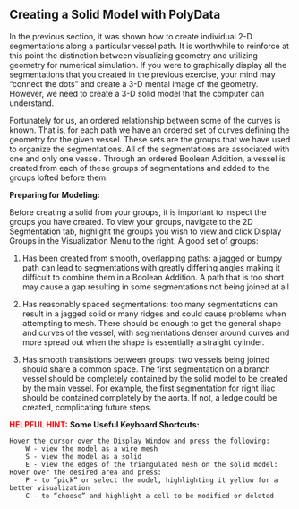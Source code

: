 ## Creating a Solid Model with PolyData ##


In the previous section, it was shown how to create individual 2-D segmentations along a particular vessel path. It is worthwhile to reinforce at this point the distinction between visualizing geometry and utilizing geometry for numerical simulation. If you were to graphically display all the segmentations that you created in the previous exercise, your mind may “connect the dots” and create a 3-D mental image of the geometry. However, we need to create a 3-D solid model that the computer can understand.

Fortunately for us, an ordered relationship between some of the curves is known. That is, for each path we have an ordered set of curves defining the geometry for the given vessel. These sets are the groups that we have used to organize the segmentations. All of the segmentations are associated with one and only one vessel. Through an ordered Boolean Addition, a vessel is created from each of these groups of segmentations and added to the groups lofted before them.

**Preparing for Modeling:**

Before creating a solid from your groups, it is important to inspect the groups you have created. To view your groups, navigate to the 2D Segmentation tab, highlight the groups you wish to view and click Display Groups in the Visualization Menu to the right. A good set of groups:

1. Has been created from smooth, overlapping paths: a jagged or bumpy path can lead to segmentations with greatly differing angles making it difficult to combine them in a Boolean Addition. A path that is too short may cause a gap resulting in some segmentations not being joined at all

2. Has reasonably spaced segmentations: too many segmentations can result in a jagged solid or many ridges and could cause problems when attempting to mesh. There should be enough to get the general shape and curves of the vessel, with segmentations denser around curves and more spread out when the shape is essentially a straight cylinder.

3. Has smooth transistions between groups: two vessels being joined should share a common space. The first segmentation on a branch vessel should be completely contained by the solid model to be created by the main vessel. For example, the first segmentation for right iliac should be contained completely by the aorta. If not, a ledge could be created, complicating future steps.

<font color="red">**HELPFUL HINT:** </font> **Some Useful Keyboard Shortcuts:**

	Hover the cursor over the Display Window and press the following:
		W - view the model as a wire mesh
		S - view the model as a solid
		E - view the edges of the triangulated mesh on the solid model:
	Hover over the desired area and press:
		P - to “pick” or select the model, highlighting it yellow for a better visualization
		C - to “choose” and highlight a cell to be modified or deleted